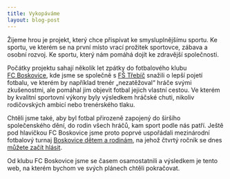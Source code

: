 ```yaml
---
title: Vykopáváme
layout: blog-post
---
```


Žijeme hrou je projekt, který chce přispívat ke smysluplnějšímu sportu. Ke sportu, ve kterém se na první místo vrací prožitek sportovce, zábava a osobní rozvoj. Ke sportu, který nám pomáhá dojít ke zdravější společnosti.

Počátky projektu sahají několik let zpátky do fotbalového klubu [FC Boskovice][fcb], kde jsme se společně s [FŠ Třebíč][fst] snažili o lepší pojetí fotbalu, ve kterém by například trenér „nezatěžoval“ hráče svými zkušenostmi, ale pomáhal jim objevit fotbal jejich vlastní cestou. Ve kterém by kvalitní sportovní výkony byly výsledkem hráčské chuti, nikoliv rodičovských ambicí nebo trenérského tlaku.

Chtěli jsme také, aby byl fotbal přirozeně zapojený do širšího společenského dění, do rodin všech hráčů, kam sport podle nás patří. Ještě pod hlavičkou FC Boskovice jsme proto poprvé uspořádali mezinárodní fotbalový turnaj [Boskovice dětem a rodinám][turnaj], na jehož čtvrtý ročník se dnes [můžete začít hlásit][prihlaska].

Od klubu FC Boskovice jsme se časem osamostatnili a výsledkem je tento web, na kterém bychom ve svých plánech chtěli pokračovat.

[fcb]: http://www.fcboskovice.cz
[fst]: http://www.fstrebic.cz
[turnaj]: /souteze/boskovice/
[prihlaska]: http://goo.gl/4DiKyp